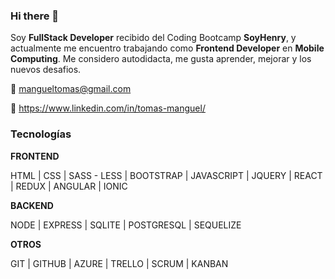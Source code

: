 ### Hi there 👋

Soy **FullStack Developer** recibido del Coding Bootcamp **SoyHenry**, y actualmente me encuentro trabajando como **Frontend Developer** en **Mobile Computing**.
Me considero autodidacta, me gusta aprender, mejorar y los nuevos desafios. 



:email: mangueltomas@gmail.com

:link: https://www.linkedin.com/in/tomas-manguel/


### Tecnologías

**FRONTEND**

HTML | CSS | SASS - LESS | BOOTSTRAP | JAVASCRIPT | JQUERY | REACT | REDUX | ANGULAR | IONIC 

**BACKEND**

NODE | EXPRESS | SQLITE | POSTGRESQL | SEQUELIZE

**OTROS**

GIT | GITHUB | AZURE | TRELLO | SCRUM | KANBAN 
